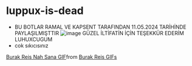 # luppux-is-dead

- BU BOTLAR RAMAL VE KAPSENT TARAFINDAN 11.O5.2024 TARİHİNDE PAYLAŞILMIŞTTIR
  ![image](https://cdn.discordapp.com/attachments/1221008663573954632/1241302183169888326/image.png?ex=6649b43e&is=664862be&hm=c1a8063d32e0d0ee81533c165b88e5918db0fa237cada6e86c7d5d38d062dd86&) GÜZEL İLTİFATİN İÇİN TEŞEKKÜR EDERİM LUHUXCUGUM
- cok sıkıcısınız
<div class="tenor-gif-embed" data-postid="22408325" data-share-method="host" data-aspect-ratio="1" data-width="100%"><a href="https://tenor.com/view/burak-reis-nah-sana-araba-gif-22408325">Burak Reis Nah Sana GIF</a>from <a href="https://tenor.com/search/burak+reis-gifs">Burak Reis GIFs</a></div> <script type="text/javascript" async src="https://tenor.com/embed.js"></script>
